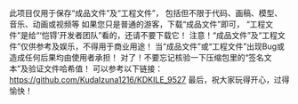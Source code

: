 此项目仅用于保存“成品文件”及“工程文件”，
包括但不限于代码、画稿、模型、音乐、动画或视频等
如果您只是普通的游客，下载“成品文件”即可，
“工程文件”是给“‘恺锝’开发者团队”看的，还请不要下载它！
注意！“成品文件”及“工程文件”仅供参考及娱乐，不得用于商业用途！
当“成品文件”或“工程文件”出现Bug或造成任何后果均由使用者承担！
对了！不要忘记核验一下压缩包里的“签名文本”及验证文件哈希值！
可以参考以下链接：
https://github.com/KudaIzuna1216/KDKILE_9527
最后，祝大家玩得开心，过得愉快！
